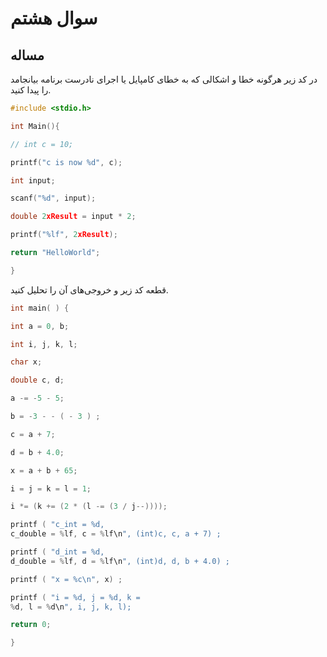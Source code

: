 # سوال هشتم
## مساله

در کد
زیر هرگونه خطا و اشکالی که به خطای کامپایل یا اجرای نادرست برنامه بیانجامد را
پیدا کنید.


```c
#include <stdio.h>

int Main(){

// int c = 10;

printf("c is now %d", c);

int input;

scanf("%d", input);

double 2xResult = input * 2;

printf("%lf", 2xResult);    

return "HelloWorld";

}
```


قطعه
کد زیر و خروجی‌های آن را تحلیل کنید.


```c
int main( ) {

int a = 0, b;

int i, j, k, l;

char x;

double c, d;

a -= -5 - 5;

b = -3 - - ( - 3 ) ;

c = a + 7;

d = b + 4.0;

x = a + b + 65;

i = j = k = l = 1;

i *= (k += (2 * (l -= (3 / j--))));

printf ( "c_int = %d,
c_double = %lf, c = %lf\n", (int)c, c, a + 7) ;

printf ( "d_int = %d,
d_double = %lf, d = %lf\n", (int)d, d, b + 4.0) ;

printf ( "x = %c\n", x) ;

printf ( "i = %d, j = %d, k =
%d, l = %d\n", i, j, k, l);

return 0;

}
```
